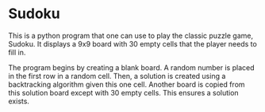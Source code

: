 # Sudoku
This is a python program that one can use to play the classic puzzle game, Sudoku. It displays a 9x9 board with 30 empty cells that the player needs to fill in. 

The program begins by creating a blank board. A random number is placed in the first row in a random cell. Then, a solution is created using a backtracking algorithm given this one cell. Another board is copied from this solution board except with 30 empty cells. This ensures a solution exists. 
